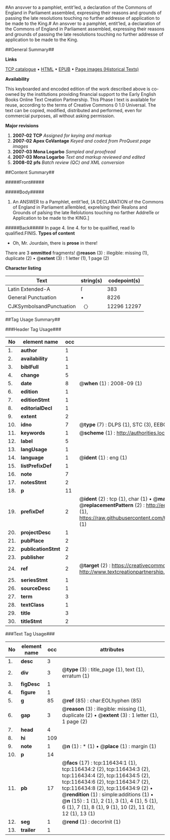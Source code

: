 #An ansvver to a pamphlet, entit'led, a declaration of the Commons of England in Parliament assembled, expressing their reasons and grounds of passing the late resolutions touching no further addresse of application to be made to the King.#
An ansvver to a pamphlet, entit'led, a declaration of the Commons of England in Parliament assembled, expressing their reasons and grounds of passing the late resolutions touching no further addresse of application to be made to the King.

##General Summary##

**Links**

[TCP catalogue](http://www.ota.ox.ac.uk/tcp/)  • 
[HTML](http://tei.it.ox.ac.uk/tcp/Texts-HTML/free/A75/A75409.html)  • 
[EPUB](http://tei.it.ox.ac.uk/tcp/Texts-EPUB/free/A75/A75409.epub) • 
[Page images (Historical Texts)](https://data.historicaltexts.jisc.ac.uk/view?pubId=eebo-99864211e&pageId=eebo-99864211e-116434-1)

**Availability**

This keyboarded and encoded edition of the
	       work described above is co-owned by the institutions
	       providing financial support to the Early English Books
	       Online Text Creation Partnership. This Phase I text is
	       available for reuse, according to the terms of Creative
	       Commons 0 1.0 Universal. The text can be copied,
	       modified, distributed and performed, even for
	       commercial purposes, all without asking permission.

**Major revisions**

1. __2007-02__ __TCP__ *Assigned for keying and markup*
1. __2007-02__ __Apex CoVantage__ *Keyed and coded from ProQuest page images*
1. __2007-03__ __Mona Logarbo__ *Sampled and proofread*
1. __2007-03__ __Mona Logarbo__ *Text and markup reviewed and edited*
1. __2008-02__ __pfs__ *Batch review (QC) and XML conversion*

##Content Summary##

#####Front#####

#####Body#####

1. An ANSWER to a Pamphlet, entit'led, [A DECLARATION of the Commons of England in Parliament aſſembled, expreſsing their Reaſons and Grounds of paſsing the late Reſolutions touching no farther Addreſſe or Application to be made to the KING.]

#####Back#####
In page 4. line 4. for to be qualified, read ſo qualified.FINIS.
**Types of content**

  * Oh, Mr. Jourdain, there is **prose** in there!

There are 3 **ommitted** fragments! 
 @__reason__ (3) : illegible: missing (1), duplicate (2)  •  @__extent__ (3) : 1 letter (1), 1 page (2)

**Character listing**


|Text|string(s)|codepoint(s)|
|---|---|---|
|Latin Extended-A|ſ|383|
|General Punctuation|•|8226|
|CJKSymbolsandPunctuation|〈〉|12296 12297|

##Tag Usage Summary##

###Header Tag Usage###

|No|element name|occ|attributes|
|---|---|---|---|
|1.|__author__|1||
|2.|__availability__|1||
|3.|__biblFull__|1||
|4.|__change__|5||
|5.|__date__|8| @__when__ (1) : 2008-09 (1)|
|6.|__edition__|1||
|7.|__editionStmt__|1||
|8.|__editorialDecl__|1||
|9.|__extent__|2||
|10.|__idno__|7| @__type__ (7) : DLPS (1), STC (3), EEBO-CITATION (1), PROQUEST (1), VID (1)|
|11.|__keywords__|1| @__scheme__ (1) : http://authorities.loc.gov/ (1)|
|12.|__label__|5||
|13.|__langUsage__|1||
|14.|__language__|1| @__ident__ (1) : eng (1)|
|15.|__listPrefixDef__|1||
|16.|__note__|7||
|17.|__notesStmt__|2||
|18.|__p__|11||
|19.|__prefixDef__|2| @__ident__ (2) : tcp (1), char (1)  •  @__matchPattern__ (2) : ([0-9\-]+):([0-9IVX]+) (1), (.+) (1)  •  @__replacementPattern__ (2) : http://eebo.chadwyck.com/downloadtiff?vid=$1&page=$2 (1), https://raw.githubusercontent.com/textcreationpartnership/Texts/master/tcpchars.xml#$1 (1)|
|20.|__projectDesc__|1||
|21.|__pubPlace__|2||
|22.|__publicationStmt__|2||
|23.|__publisher__|2||
|24.|__ref__|2| @__target__ (2) : https://creativecommons.org/publicdomain/zero/1.0/ (1), http://www.textcreationpartnership.org/docs/. (1)|
|25.|__seriesStmt__|1||
|26.|__sourceDesc__|1||
|27.|__term__|3||
|28.|__textClass__|1||
|29.|__title__|3||
|30.|__titleStmt__|2||


###Text Tag Usage###

|No|element name|occ|attributes|
|---|---|---|---|
|1.|__desc__|3||
|2.|__div__|3| @__type__ (3) : title_page (1), text (1), erratum (1)|
|3.|__figDesc__|1||
|4.|__figure__|1||
|5.|__g__|85| @__ref__ (85) : char:EOLhyphen (85)|
|6.|__gap__|3| @__reason__ (3) : illegible: missing (1), duplicate (2)  •  @__extent__ (3) : 1 letter (1), 1 page (2)|
|7.|__head__|4||
|8.|__hi__|109||
|9.|__note__|1| @__n__ (1) : * (1)  •  @__place__ (1) : margin (1)|
|10.|__p__|14||
|11.|__pb__|17| @__facs__ (17) : tcp:116434:1 (1), tcp:116434:2 (2), tcp:116434:3 (2), tcp:116434:4 (2), tcp:116434:5 (2), tcp:116434:6 (2), tcp:116434:7 (2), tcp:116434:8 (2), tcp:116434:9 (2)  •  @__rendition__ (1) : simple:additions (1)  •  @__n__ (15) : 1 (1), 2 (1), 3 (1), 4 (1), 5 (1), 6 (1), 7 (1), 8 (1), 9 (1), 10 (2), 11 (2), 12 (1), 13 (1)|
|12.|__seg__|1| @__rend__ (1) : decorInit (1)|
|13.|__trailer__|1||
